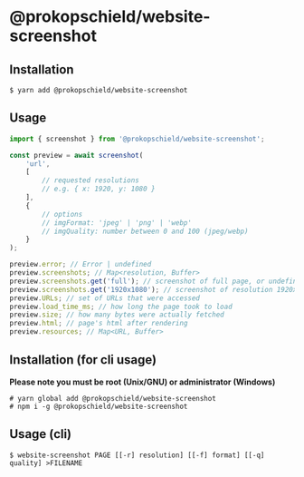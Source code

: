 # @prokopschield/website-screenshot

## Installation

```
$ yarn add @prokopschield/website-screenshot
```

## Usage

```typescript
import { screenshot } from '@prokopschield/website-screenshot';

const preview = await screenshot(
    'url',
    [
        // requested resolutions
        // e.g. { x: 1920, y: 1080 }
    ],
    {
        // options
        // imgFormat: 'jpeg' | 'png' | 'webp'
        // imgQuality: number between 0 and 100 (jpeg/webp)
    }
);

preview.error; // Error | undefined
preview.screenshots; // Map<resolution, Buffer>
preview.screenshots.get('full'); // screenshot of full page, or undefined if an error occured
preview.screenshots.get('1920x1080'); // screenshot of resolution 1920x1080 if requested, or undefiend
preview.URLs; // set of URLs that were accessed
preview.load_time_ms; // how long the page took to load
preview.size; // how many bytes were actually fetched
preview.html; // page's html after rendering
preview.resources; // Map<URL, Buffer>
```

## Installation (for cli usage)

**Please note you must be root (Unix/GNU) or administrator (Windows)**

```
# yarn global add @prokopschield/website-screenshot
# npm i -g @prokopschield/website-screenshot
```

## Usage (cli)

```
$ website-screenshot PAGE [[-r] resolution] [[-f] format] [[-q] quality] >FILENAME
```
